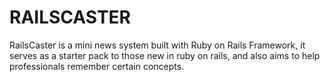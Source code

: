 # RAILSCASTER

RailsCaster is a mini news system built with Ruby on Rails Framework, it serves as a starter pack to those new in ruby on rails, and also aims to help professionals remember certain concepts.
